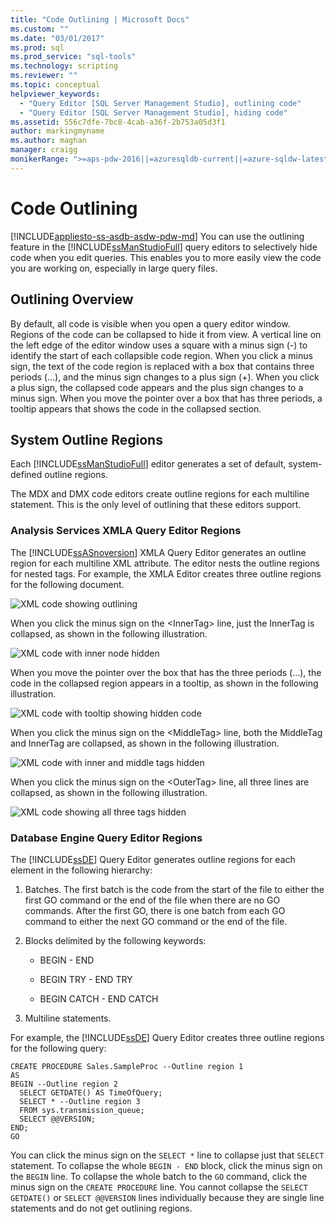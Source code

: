 ```yaml
---
title: "Code Outlining | Microsoft Docs"
ms.custom: ""
ms.date: "03/01/2017"
ms.prod: sql
ms.prod_service: "sql-tools"
ms.technology: scripting
ms.reviewer: ""
ms.topic: conceptual
helpviewer_keywords: 
  - "Query Editor [SQL Server Management Studio], outlining code"
  - "Query Editor [SQL Server Management Studio], hiding code"
ms.assetid: 556c7dfe-7bc8-4cab-a36f-2b753a05d3f1
author: markingmyname
ms.author: maghan
manager: craigg
monikerRange: ">=aps-pdw-2016||=azuresqldb-current||=azure-sqldw-latest||>=sql-server-2016||=sqlallproducts-allversions||>=sql-server-linux-2017||=azuresqldb-mi-current"
---
```

# Code Outlining
[!INCLUDE[appliesto-ss-asdb-asdw-pdw-md](../../includes/appliesto-ss-asdb-asdw-pdw-md.md)]
  You can use the outlining feature in the [!INCLUDE[ssManStudioFull](../../includes/ssmanstudiofull-md.md)] query editors to selectively hide code when you edit queries. This enables you to more easily view the code you are working on, especially in large query files.  
  
## Outlining Overview  
 By default, all code is visible when you open a query editor window. Regions of the code can be collapsed to hide it from view. A vertical line on the left edge of the editor window uses a square with a minus sign (-) to identify the start of each collapsible code region. When you click a minus sign, the text of the code region is replaced with a box that contains three periods (...), and the minus sign changes to a plus sign (+). When you click a plus sign, the collapsed code appears and the plus sign changes to a minus sign. When you move the pointer over a box that has three periods, a tooltip appears that shows the code in the collapsed section.  
  
## System Outline Regions  
 Each [!INCLUDE[ssManStudioFull](../../includes/ssmanstudiofull-md.md)] editor generates a set of default, system-defined outline regions.  
  
 The MDX and DMX code editors create outline regions for each multiline statement. This is the only level of outlining that these editors support.  
  
### Analysis Services XMLA Query Editor Regions  
 The [!INCLUDE[ssASnoversion](../../includes/ssasnoversion-md.md)] XMLA Query Editor generates an outline region for each multiline XML attribute. The editor nests the outline regions for nested tags. For example, the XMLA Editor creates three outline regions for the following document.  
  
 ![XML code showing outlining](../../ssms/scripting/media/editoutlinexmlfull.gif "XML code showing outlining")  
  
 When you click the minus sign on the \<InnerTag> line, just the InnerTag is collapsed, as shown in the following illustration.  
  
 ![XML code with inner node hidden](../../ssms/scripting/media/editoutlinexmlinnercol.gif "XML code with inner node hidden")  
  
 When you move the pointer over the box that has the three periods (...), the code in the collapsed region appears in a tooltip, as shown in the following illustration.  
  
 ![XML code with tooltip showing hidden code](../../ssms/scripting/media/editoutlinexmlmouse.gif "XML code with tooltip showing hidden code")  
  
 When you click the minus sign on the \<MiddleTag> line, both the MiddleTag and InnerTag are collapsed, as shown in the following illustration.  
  
 ![XML code with inner and middle tags hidden](../../ssms/scripting/media/editoutlinexmlmiddlecol.gif "XML code with inner and middle tags hidden")  
  
 When you click the minus sign on the \<OuterTag> line, all three lines are collapsed, as shown in the following illustration.  
  
 ![XML code showing all three tags hidden](../../ssms/scripting/media/editoutlinexmloutercol.gif "XML code showing all three tags hidden")  
  
### Database Engine Query Editor Regions  
 The [!INCLUDE[ssDE](../../includes/ssde-md.md)] Query Editor generates outline regions for each element in the following hierarchy:  
  
1.  Batches. The first batch is the code from the start of the file to either the first GO command or the end of the file when there are no GO commands. After the first GO, there is one batch from each GO command to either the next GO command or the end of the file.  
  
2.  Blocks delimited by the following keywords:  
  
    -   BEGIN - END  
  
    -   BEGIN TRY - END TRY  
  
    -   BEGIN CATCH - END CATCH  
  
3.  Multiline statements.  
  
 For example, the [!INCLUDE[ssDE](../../includes/ssde-md.md)] Query Editor creates three outline regions for the following query:  
  
```  
CREATE PROCEDURE Sales.SampleProc --Outline region 1  
AS  
BEGIN --Outline region 2   
  SELECT GETDATE() AS TimeOfQuery;  
  SELECT * --Outline region 3  
  FROM sys.transmission_queue;  
  SELECT @@VERSION;  
END;  
GO  
```  
  
 You can click the minus sign on the `SELECT *` line to collapse just that `SELECT` statement. To collapse the whole `BEGIN - END` block, click the minus sign on the `BEGIN` line. To collapse the whole batch to the `GO` command, click the minus sign on the `CREATE PROCEDURE` line. You cannot collapse the `SELECT GETDATE()` or `SELECT @@VERSION` lines individually because they are single line statements and do not get outlining regions.  
  
  
